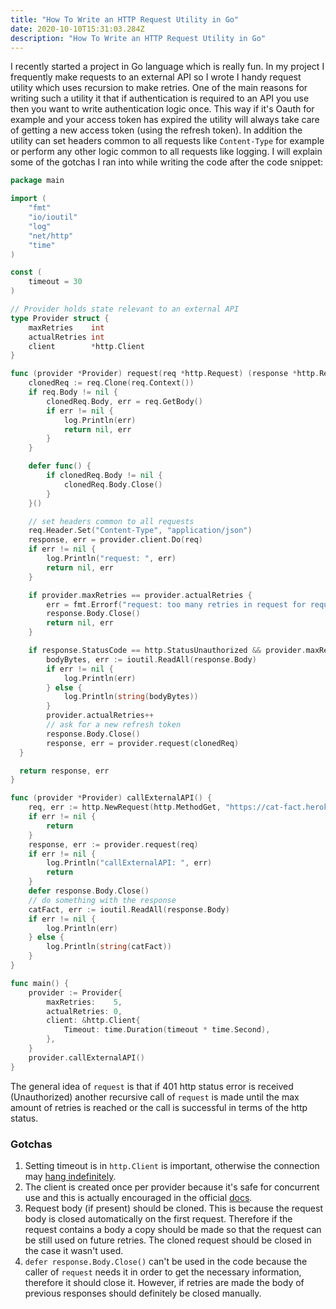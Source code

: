 ```yaml
---
title: "How To Write an HTTP Request Utility in Go"
date: 2020-10-10T15:31:03.284Z
description: "How To Write an HTTP Request Utility in Go"
---
```


I recently started a project in Go language which is really fun. In my project I frequently make requests to an external API so I wrote I handy request utility which uses recursion to make retries. One of the main reasons for writing such a utility it that if authentication is required to an API you use then you want to write authentication logic once. This way if it's Oauth for example and your access token has expired the utility will always take care of getting a new access token (using the refresh token). In addition the utility can set headers common to all requests like `Content-Type` for example or perform any other logic common to all requests like logging. I will explain some of the gotchas I ran into while writing the code after the code snippet:

```go
package main

import (
	"fmt"
	"io/ioutil"
	"log"
	"net/http"
	"time"
)

const (
	timeout = 30
)

// Provider holds state relevant to an external API
type Provider struct {
	maxRetries    int
	actualRetries int
	client        *http.Client
}

func (provider *Provider) request(req *http.Request) (response *http.Response, err error) {
	clonedReq := req.Clone(req.Context())
	if req.Body != nil {
		clonedReq.Body, err = req.GetBody()
		if err != nil {
			log.Println(err)
			return nil, err
		}
	}

	defer func() {
		if clonedReq.Body != nil {
			clonedReq.Body.Close()
		}
	}()

	// set headers common to all requests
	req.Header.Set("Content-Type", "application/json")
	response, err = provider.client.Do(req)
	if err != nil {
		log.Println("request: ", err)
		return nil, err
	}

	if provider.maxRetries == provider.actualRetries {
		err = fmt.Errorf("request: too many retries in request for request: %v", req)
		response.Body.Close()
		return nil, err
	}

	if response.StatusCode == http.StatusUnauthorized && provider.maxRetries > provider.actualRetries {
		bodyBytes, err := ioutil.ReadAll(response.Body)
		if err != nil {
			log.Println(err)
		} else {
			log.Println(string(bodyBytes))
		}
		provider.actualRetries++
		// ask for a new refresh token
		response.Body.Close()
		response, err = provider.request(clonedReq)
  }

  return response, err
}

func (provider *Provider) callExternalAPI() {
	req, err := http.NewRequest(http.MethodGet, "https://cat-fact.herokuapp.com/facts/random?animal_type=cat&amount=2", nil)
	if err != nil {
		return
	}
	response, err := provider.request(req)
	if err != nil {
		log.Println("callExternalAPI: ", err)
		return
	}
	defer response.Body.Close()
	// do something with the response
	catFact, err := ioutil.ReadAll(response.Body)
	if err != nil {
		log.Println(err)
	} else {
		log.Println(string(catFact))
	}
}

func main() {
	provider := Provider{
		maxRetries:    5,
		actualRetries: 0,
		client: &http.Client{
			Timeout: time.Duration(timeout * time.Second),
		},
	}
	provider.callExternalAPI()
}
```

The general idea of `request` is that if 401 http status error is received (Unauthorized) another recursive call of `request` is made until the max amount of retries is reached or the call is successful in terms of the http status.

### Gotchas

1. Setting timeout is in `http.Client` is important, otherwise the connection may [hang indefinitely](https://medium.com/@nate510/don-t-use-go-s-default-http-client-4804cb19f779).
2. The client is created once per provider because it's safe for concurrent use and this is actually encouraged in the official [docs](https://golang.org/pkg/net/http/#Client).
3. Request body (if present) should be cloned. This is because the request body is closed automatically on the first request. Therefore if the request contains a body a copy should be made so that the request can be still used on future retries. The cloned request should be closed in the case it wasn't used.
4. `defer response.Body.Close()` can't be used in the code because the caller of `request` needs it in order to get the necessary information, therefore it should close it. However, if retries are made the body of previous responses should definitely be closed manually.
